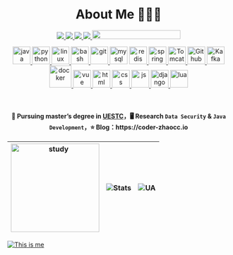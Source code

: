 <h1 align="center">About Me 🧑🏻‍💻</h1>

<p align="center">
    <a title="Github Total Stars" target="_blank" href="https://github.com/coder-zhaocc">
        <img src="https://img.shields.io/github/stars/coder-zhaocc.svg?logo=star&label=Total%20Stars&color=success" />
    </a>
    <a title="Github Followers" target="_blank" href="https://github.com/coder-zhaocc">
        <img src="https://img.shields.io/badge/dynamic/json?label=GitHub&suffix=%20followers&query=%24.data.totalSubs&url=https%3A%2F%2Fapi.spencerwoo.com%2Fsubstats%2F%3Fsource%3Dgithub%26queryKey=coder-zhaocc&color=blue&logo=github&longCache=true" />
    </a>
    <a title="My Blog Site" target="_blank" href="https://coder-zhaocc.top/">
        <img src="https://img.shields.io/badge/Blog-jwt1399.top-orange" />
    </a>
    <a title="PA" target="_blank" href="https://github.com/coder-zhaocc">
        <img src="https://komarev.com/ghpvc/?username=coder-zhaocc" />
    </a>
    <a title="PA2" target="_blank" href="https://github.com/coder-zhaocc">
        <img src="https://profile-counter.glitch.me/coder-zhaocc/count.svg" width="200" height="20"/>
    </a>
</p>



<div align="center">
    <a href="https://www.java.com" target="_blank" rel="noreferrer">
    		<img src="https://cdn.jsdelivr.net/gh/devicons/devicon/icons/java/java-original.svg" alt="java" width="40" height="40"/>     
    </a>
   <a href="https://www.python.org" target="_blank" rel="noreferrer">
        <img src="https://cdn.jsdelivr.net/gh/devicons/devicon/icons/python/python-original.svg" alt="python" width="40" height="40"/>
  </a>       
    <a href="https://www.linux.org/" target="_blank" rel="noreferrer">
    		<img src="https://cdn.jsdelivr.net/gh/devicons/devicon/icons/linux/linux-original.svg" alt="linux" width="40" height="40"/>
    </a>
    <a href="https://www.gnu.org/software/bash/" target="_blank" rel="noreferrer">
    		<img src="https://cdn.jsdelivr.net/gh/devicons/devicon/icons/bash/bash-original.svg" alt="bash" width="40" height="40"/>     
    </a>
    <a href="https://git-scm.com/" target="_blank" rel="noreferrer">
    		<img src="https://cdn.jsdelivr.net/gh/devicons/devicon/icons/git/git-original.svg" alt="git" width="40" height="40"/>
    </a>
    <a href="https://www.mysql.com/" target="_blank" rel="noreferrer">
    		<img src="https://cdn.jsdelivr.net/gh/devicons/devicon/icons/mysql/mysql-original.svg" alt="mysql" width="40" height="40"/></a>
<a href="https://redis.io" target="_blank" rel="noreferrer">
        <img src="https://cdn.jsdelivr.net/gh/devicons/devicon/icons/redis/redis-original.svg" alt="redis" width="40" height="40"/>
</a>
<a href="https://spring.io/" target="_blank" rel="noreferrer">
        <img src="https://cdn.jsdelivr.net/gh/devicons/devicon/icons/spring/spring-original.svg" alt="spring" width="40" height="40"/>
</a>
<a href="https://tomcat.apache.org/" target="_blank" rel="noreferrer">
        <img src="https://cdn.jsdelivr.net/gh/devicons/devicon/icons/tomcat/tomcat-original.svg" alt="Tomcat" width="40" height="40"/>  
</a>
<a href="https://github.com/" target="_blank" rel="noreferrer">
        <img src="https://cdn.jsdelivr.net/gh/devicons/devicon/icons/github/github-original.svg" alt="Github" width="40" height="40"/>  
</a>
<a href="https://kafka.apache.org/" target="_blank" rel="noreferrer">
        <img src="https://cdn.jsdelivr.net/gh/devicons/devicon/icons/apachekafka/apachekafka-original.svg" alt="Kafka" width="40" height="40"/>
</a>
<a href="https://www.docker.com/" target="_blank" rel="noreferrer">
        <img src="https://cdn.jsdelivr.net/gh/devicons/devicon/icons/docker/docker-original.svg" alt="docker" width="50" height="50"/>
</a>
<a href="https://cn.vuejs.org/" target="_blank" rel="noreferrer">
        <img src="https://cdn.jsdelivr.net/gh/devicons/devicon/icons/vuejs/vuejs-original.svg" alt="vue" width="40" height="40"/>
</a>
 <a href="https://developer.mozilla.org/zh-CN/docs/Web/HTML" target="_blank" rel="noreferrer">        
        <img src="https://cdn.jsdelivr.net/gh/devicons/devicon/icons/html5/html5-original.svg" alt="html" width="40" height="40"/>
</a>
<a href="https://developer.mozilla.org/zh-CN/docs/Web/CSS" target="_blank" rel="noreferrer">
        <img src="https://cdn.jsdelivr.net/gh/devicons/devicon/icons/css3/css3-original.svg" alt="css" width="40" height="40"/>
</a>
<a href="https://developer.mozilla.org/zh-CN/docs/learn/JavaScript" target="_blank" rel="noreferrer">
        <img src="https://cdn.jsdelivr.net/gh/devicons/devicon/icons/javascript/javascript-original.svg" alt="js" width="40" height="40"/>
</a>
<a href="https://www.djangoproject.com/" target="_blank" rel="noreferrer">
        <img src="https://cdn.jsdelivr.net/gh/devicons/devicon/icons/django/django-plain.svg" alt="django" width="40" height="40"/>
</a> 
<a href="https://www.lua.org/" target="_blank" rel="noreferrer">
        <img src="https://cdn.jsdelivr.net/gh/devicons/devicon/icons/lua/lua-original.svg" alt="lua" width="40" height="40"/>
</a>
</div>

​    

<h4 align="center" >🌱 Pursuing master’s degree in <a href="https://www.uestc.edu.cn/">UESTC</a>，🖥️ Research <code>Data Security</code> & <code>Java Development</code>，⭐️ Blog：https://coder-zhaocc.io</h4>

| <img src="https://github.com/coder-zhaocc/coder-zhaocc/blob/main/study.gif" width="200" alt="study" /> | ![Stats](https://github-readme-stats.vercel.app/api?username=jwt1399&show_icons=true&theme=default&count_private=true) | ![UA](https://count.getloli.com/get/@jwt1399?theme=rule34) |
| ------------------------------------------------------------ | ------------------------------------------------------------ | ---------------------------------------------------------- |

[![This is me](https://readme-typing-svg.herokuapp.com?size=30&color=15485F&center=true&vCenter=true&height=80&width=1500&lines=%F0%9F%92%A1%20In%20order%20to%20be%20irreplaceable%EF%BC%8Cone%20must%20always%20be%20different%20%EF%BC%81)](https://git.io/typing-svg)







